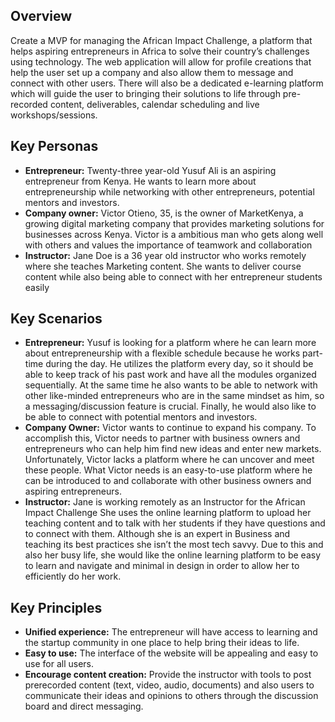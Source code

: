## Overview
Create a MVP for managing the African Impact Challenge, a platform that helps aspiring entrepreneurs in Africa to solve their country’s challenges using technology. The web application will allow for profile creations that help the user set up a company and also allow them to message and connect with other users. There will also be a dedicated e-learning platform which will guide the user to bringing their solutions to life through pre-recorded content, deliverables, calendar scheduling and live workshops/sessions.

## Key Personas
* **Entrepreneur:** Twenty-three year-old Yusuf Ali is an aspiring entrepreneur from Kenya. He wants to learn more about entrepreneurship while networking with other entrepreneurs, potential mentors and investors.
* **Company owner:** Victor Otieno, 35,  is the owner of MarketKenya, a growing digital marketing company that provides marketing solutions for businesses across Kenya. Victor is a ambitious man who gets along well with others and values the importance of teamwork and collaboration
* **Instructor:** Jane Doe is a 36 year old instructor who works remotely where she teaches Marketing content. She wants to deliver course content while also being able to connect with her entrepreneur students easily

## Key Scenarios
* **Entrepreneur:** Yusuf is looking for a platform where he can learn more about entrepreneurship with a flexible schedule because he works part-time during the day. He utilizes the platform every day, so it should be able to keep track of his past work and have all the modules organized sequentially. At the same time he also wants to be able to network with other like-minded entrepreneurs who are in the same mindset as him, so a messaging/discussion feature is crucial. Finally, he would also like to be able to connect with potential mentors and investors.
* **Company Owner:** Victor wants to continue to expand his company. To accomplish this, Victor needs to partner with business owners and entrepreneurs who can help him find new ideas and enter new markets. Unfortunately, Victor lacks a platform where he can uncover and meet these people. What Victor needs is an easy-to-use platform where he can be introduced to and collaborate with other business owners and aspiring entrepreneurs.
* **Instructor:** Jane is working remotely as an Instructor for the African Impact Challenge She uses the online learning platform to upload her teaching content and to talk with her students if they have questions and to connect with them. Although she is an expert in Business and teaching its best practices she isn’t the most tech savvy. Due to this and also her busy life, she would like the online learning platform to be easy to learn and navigate and minimal in design in order to allow her to efficiently do her work.

## Key Principles
* **Unified experience:** The entrepreneur will have access to learning and the startup community in one place to help bring their ideas to life.
* **Easy to use:** The interface of the website will be appealing and easy to use for all users.
* **Encourage content creation:** Provide the instructor with tools to post prerecorded content (text, video, audio, documents) and also users to communicate their ideas and opinions to others through the discussion board and direct messaging.
